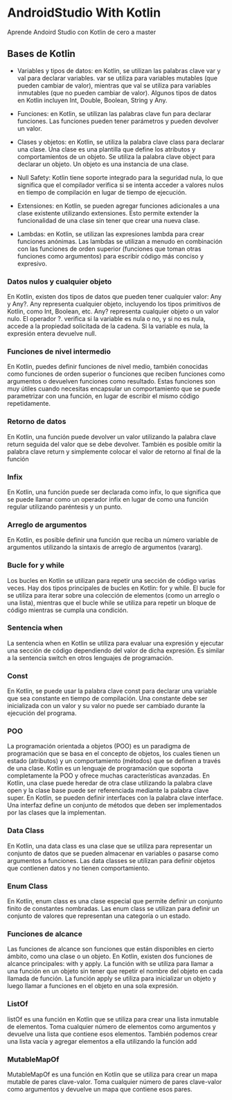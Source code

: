 # AndroidStudio With Kotlin

Aprende Andoird Studio con Kotlin de cero a master

## Bases de Kotlin

- Variables y tipos de datos: en Kotlin, se utilizan las palabras clave var y val para declarar variables. var se utiliza para variables mutables (que pueden cambiar de valor), mientras que val se utiliza para variables inmutables (que no pueden cambiar de valor). Algunos tipos de datos en Kotlin incluyen Int, Double, Boolean, String y Any.

- Funciones: en Kotlin, se utilizan las palabras clave fun para declarar funciones. Las funciones pueden tener parámetros y pueden devolver un valor.

- Clases y objetos: en Kotlin, se utiliza la palabra clave class para declarar una clase. Una clase es una plantilla que define los atributos y comportamientos de un objeto. Se utiliza la palabra clave object para declarar un objeto. Un objeto es una instancia de una clase.

- Null Safety: Kotlin tiene soporte integrado para la seguridad nula, lo que significa que el compilador verifica si se intenta acceder a valores nulos en tiempo de compilación en lugar de tiempo de ejecución.

- Extensiones: en Kotlin, se pueden agregar funciones adicionales a una clase existente utilizando extensiones. Esto permite extender la funcionalidad de una clase sin tener que crear una nueva clase.

- Lambdas: en Kotlin, se utilizan las expresiones lambda para crear funciones anónimas. Las lambdas se utilizan a menudo en combinación con las funciones de orden superior (funciones que toman otras funciones como argumentos) para escribir código más conciso y expresivo.

### Datos nulos y cualquier objeto

En Kotlin, existen dos tipos de datos que pueden tener cualquier valor: Any y Any?. Any representa cualquier objeto, incluyendo los tipos primitivos de Kotlin, como Int, Boolean, etc. Any? representa cualquier objeto o un valor nulo. El operador ?. verifica si la variable es nula o no, y si no es nula, accede a la propiedad solicitada de la cadena. Si la variable es nula, la expresión entera devuelve null.

### Funciones de nivel intermedio

En Kotlin, puedes definir funciones de nivel medio, también conocidas como funciones de orden superior o funciones que reciben funciones como argumentos o devuelven funciones como resultado. Estas funciones son muy útiles cuando necesitas encapsular un comportamiento que se puede parametrizar con una función, en lugar de escribir el mismo código repetidamente.

### Retorno de datos

En Kotlin, una función puede devolver un valor utilizando la palabra clave return seguida del valor que se debe devolver. También es posible omitir la palabra clave return y simplemente colocar el valor de retorno al final de la función

### Infix

En Kotlin, una función puede ser declarada como infix, lo que significa que se puede llamar como un operador infix en lugar de como una función regular utilizando paréntesis y un punto.

### Arreglo de argumentos

En Kotlin, es posible definir una función que reciba un número variable de argumentos utilizando la sintaxis de arreglo de argumentos (vararg).

### Bucle for y while

Los bucles en Kotlin se utilizan para repetir una sección de código varias veces. Hay dos tipos principales de bucles en Kotlin: for y while. El bucle for se utiliza para iterar sobre una colección de elementos (como un arreglo o una lista), mientras que el bucle while se utiliza para repetir un bloque de código mientras se cumpla una condición.

### Sentencia when

La sentencia when en Kotlin se utiliza para evaluar una expresión y ejecutar una sección de código dependiendo del valor de dicha expresión. Es similar a la sentencia switch en otros lenguajes de programación.

### Const

En Kotlin, se puede usar la palabra clave const para declarar una variable que sea constante en tiempo de compilación. Una constante debe ser inicializada con un valor y su valor no puede ser cambiado durante la ejecución del programa.

### POO

La programación orientada a objetos (POO) es un paradigma de programación que se basa en el concepto de objetos, los cuales tienen un estado (atributos) y un comportamiento (métodos) que se definen a través de una clase. Kotlin es un lenguaje de programación que soporta completamente la POO y ofrece muchas características avanzadas. En Kotlin, una clase puede heredar de otra clase utilizando la palabra clave open y la clase base puede ser referenciada mediante la palabra clave super. En Kotlin, se pueden definir interfaces con la palabra clave interface. Una interfaz define un conjunto de métodos que deben ser implementados por las clases que la implementan.

### Data Class

En Kotlin, una data class es una clase que se utiliza para representar un conjunto de datos que se pueden almacenar en variables o pasarse como argumentos a funciones. Las data classes se utilizan para definir objetos que contienen datos y no tienen comportamiento.

### Enum Class

En Kotlin, enum class es una clase especial que permite definir un conjunto finito de constantes nombradas. Las enum class se utilizan para definir un conjunto de valores que representan una categoría o un estado.

### Funciones de alcance

Las funciones de alcance son funciones que están disponibles en cierto ámbito, como una clase o un objeto. En Kotlin, existen dos funciones de alcance principales: with y apply. La función with se utiliza para llamar a una función en un objeto sin tener que repetir el nombre del objeto en cada llamada de función. La función apply se utiliza para inicializar un objeto y luego llamar a funciones en el objeto en una sola expresión.

### ListOf

listOf es una función en Kotlin que se utiliza para crear una lista inmutable de elementos. Toma cualquier número de elementos como argumentos y devuelve una lista que contiene esos elementos. También podemos crear una lista vacía y agregar elementos a ella utilizando la función add

### MutableMapOf

MutableMapOf es una función en Kotlin que se utiliza para crear un mapa mutable de pares clave-valor. Toma cualquier número de pares clave-valor como argumentos y devuelve un mapa que contiene esos pares.
